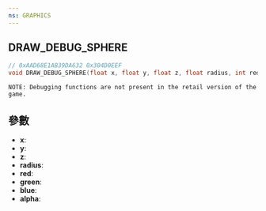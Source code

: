 ```yaml
---
ns: GRAPHICS
---
```

## DRAW_DEBUG_SPHERE

```c
// 0xAAD68E1AB39DA632 0x304D0EEF
void DRAW_DEBUG_SPHERE(float x, float y, float z, float radius, int red, int green, int blue, int alpha);
```

```
NOTE: Debugging functions are not present in the retail version of the game.  
```

## 參數
* **x**: 
* **y**: 
* **z**: 
* **radius**: 
* **red**: 
* **green**: 
* **blue**: 
* **alpha**: 

